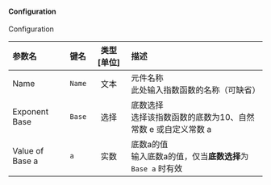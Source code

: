 <!--
DO NOT EDIT THIS FILE DIRECTLY.
This file is generated by tools/comp-docs.js.
All changes will be overwritten by regeneration.
-->

<slot class="model-parameters">

#### Configuration

Configuration

| 参数名 | 键名 | 类型 [单位] | 描述 |
|:------ |:---- |:-----------:|:---- |
| Name | `Name` | 文本 | 元件名称<br>此处输入指数函数的名称（可缺省） |
| Exponent Base | `Base` | 选择 | 底数选择<br>选择该指数函数的底数为10、自然常数 e 或自定义常数 a |
| Value of Base a | `a` | 实数 | 底数a的值<br> 输入底数a的值，仅当**底数选择**为 `Base a` 时有效 |


</slot>
